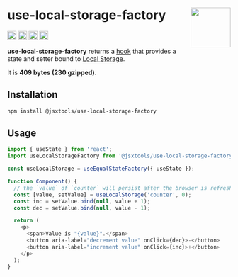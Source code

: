 # use-local-storage-factory [<img src="https://avatars.githubusercontent.com/u/52989093" alt="" width="90" height="90" align="right">][monorepo]

[<img alt="npm version" src="https://img.shields.io/npm/v/@jsxtools/use-local-storage-factory.svg" height="20">](https://www.npmjs.com/package/@jsxtools/use-local-storage-factory)
[<img alt="build status" src="https://img.shields.io/travis/jsxtools/monorepo/master.svg" height="20">](https://travis-ci.org/jsxtools/monorepo/use-local-storage-factory)
[<img alt="issue tracker" src="https://img.shields.io/github/issues/jsxtools/monorepo/use-local-storage-factory.svg" height="20">](https://github.com/jsxtools/monorepo/issues?q=is:issue+is:open+label:use-local-storage-factory)
[<img alt="pull requests" src="https://img.shields.io/github/issues-pr/jsxtools/monorepo/use-local-storage-factory.svg" height="20">](https://github.com/jsxtools/monorepo/pulls?q=is:pr+is:open+label:use-local-storage-factory)

**use-local-storage-factory** returns a [hook] that provides a state and setter bound to [Local Storage].

It is <strong size>409 bytes (230 gzipped)</strong>.

## Installation

```sh
npm install @jsxtools/use-local-storage-factory
```

## Usage

```js
import { useState } from 'react';
import useLocalStorageFactory from '@jsxtools/use-local-storage-factory';

const useLocalStorage = useEqualStateFactory({ useState });

function Component() {
  // the `value` of `counter` will persist after the browser is refreshed
  const [value, setValue] = useLocalStorage('counter', 0);
  const inc = setValue.bind(null, value + 1);
  const dec = setValue.bind(null, value - 1);

  return (
    <p>
      <span>Value is "{value}".</span>
      <button aria-label="decrement value" onClick={dec}>-</button>
      <button aria-label="increment value" onClick={inc}>+</button>
    </p>
  );
}
```

[hook]: https://reactjs.org/docs/hooks-reference.html
[local storage]: https://developer.mozilla.org/en-US/docs/Web/API/Web_Storage_API/Using_the_Web_Storage_API
[monorepo]: https://github.com/jsxtools/monorepo
